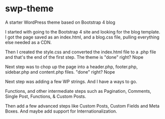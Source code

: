 # swp-theme
A starter WordPress theme based on Bootstrap 4 blog


I started with going to the Bootstrap 4 site and looking for the blog template. I got the page saved as an index.html, and a blog.css file, pulling everything else needed as a CDN.

Then I created the style.css and converted the index.html file to a .php file and that's the end of the first step. 
The theme is "done" right?
Nope

Next step was to chop up the page into a header.php, footer.php, sidebar.php and content.php files. "done" right? Nope

Next step was adding a few WP strings. And I have a ways to go. 

Functions, and other intermediate steps such as Pagination, Comments, Single Post, Functions, & Custom Posts. 

Then add a few advanced steps like Custom Posts, Custom Fields and Meta Boxes. And maybe add support for Internationalization.
